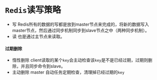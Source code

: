 # `Redis`读写策略
- 写
Redis所有的数据的写都是放到master节点来完成的，将新的数据写入master节点，然后通过同步机制同步到slave节点之中（两种同步机制）。
- 读
也是通过主节点来读取。

#### 过期删除
- 惰性删除
client读取的某个`key`会主动检查该`key`是不是已经过期，过期则删除，并且同步命令到slave。
- 主动删除
master 自动任务定期检查，清理掉已经过期的`key`